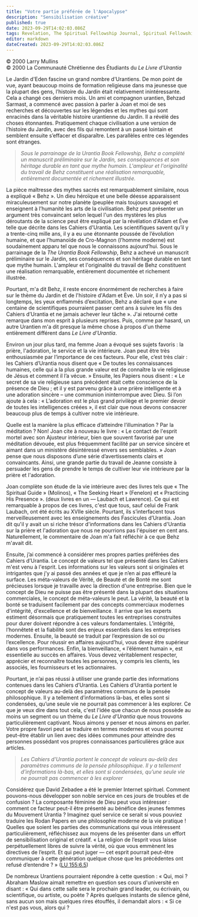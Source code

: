 ```yaml
---
title: "Votre partie préférée de l'Apocalypse"
description: "Sensibilisation créative"
published: true
date: 2023-09-29T14:02:03.086Z
tags: Revelation, The Spiritual Fellowship Journal, Spiritual Fellowship, article
editor: markdown
dateCreated: 2023-09-29T14:02:03.086Z
---
```


<p class="v-card v-sheet theme--light gray lighten-3 px-2">© 2000 Larry Mullins<br>© 2000 La Communauté Chrétienne des Étudiants du <i>Le Livre d'Urantia</i></p>


Le Jardin d'Eden fascine un grand nombre d'Urantiens. De mon point de vue, ayant beaucoup moins de formation religieuse dans ma jeunesse que la plupart des gens, l’histoire du Jardin était relativement inintéressante. Cela a changé ces derniers mois. Un ami et compagnon urantien, Behzad Sarmast, a commencé avec passion à parler à Joan et moi de ses recherches et découvertes sur les légendes et les mythes qui sont enracinés dans la véritable histoire urantienne du Jardin. Il a révélé des choses étonnantes. Pratiquement chaque civilisation a une version de l’histoire du Jardin, avec des fils qui remontent à un passé lointain et semblent ensuite s’effacer et disparaître. Les parallèles entre ces légendes sont étranges.

> _Sous le parrainage de la Urantia Book Fellowship, Behz a complété un manuscrit préliminaire sur le Jardin, ses conséquences et son héritage durable en tant que mythe humain. L'ampleur et l'originalité du travail de Behz constituent une réalisation remarquable, entièrement documentée et richement illustrée._

La pièce maîtresse des mythes sacrés est remarquablement similaire, nous a expliqué « Behz ». Un dieu héroïque et une belle déesse apparaissent miraculeusement sur notre planète (peuplée mais toujours sauvage) et enseignent à l’humanité les arts de la civilisation. Behz peut présenter un argument très convaincant selon lequel l'un des mystères les plus déroutants de la science peut être expliqué par la révélation d'Adam et Ève telle que décrite dans les Cahiers d'Urantia. Les scientifiques savent qu’il y a trente-cinq mille ans, il y a eu une étonnante poussée de l’évolution humaine, et que l’humanoïde de Cro-Magnon (l’homme moderne) est soudainement apparu tel que nous le connaissons aujourd’hui. Sous le parrainage de la _The Urantia Book Fellowship_, Behz a achevé un manuscrit préliminaire sur le Jardin, ses conséquences et son héritage durable en tant que mythe humain. L'ampleur et l'originalité du travail de Behz constituent une réalisation remarquable, entièrement documentée et richement illustrée.

Pourtant, m'a dit Behz, il reste encore énormément de recherches à faire sur le thème du Jardin et de l'histoire d'Adam et Ève. Un soir, il n’y a pas si longtemps, les yeux enflammés d’excitation, Behz a déclaré que « une centaine de scientifiques pourraient passer cent ans à suivre les fils des Cahiers d’Urantia et ne jamais achever leur tâche ». J'ai retourné cette remarque dans mon esprit à plusieurs reprises. Puis, comme par hasard, un autre Urantien m'a dit presque la même chose à propos d'un thème entièrement différent dans _Le Livre d'Urantia_.

Environ un jour plus tard, ma femme Joan a évoqué ses sujets favoris : la prière, l'adoration, le service et la vie intérieure. Joan peut être très enthousiasmée par l’importance de ces facteurs. Pour elle, c’est très clair : les Cahiers d’Urantia nous disent que « De toutes les connaissances humaines, celle qui a la plus grande valeur est de connaître la vie religieuse de Jésus et comment il l’a vécue. » Ensuite, les Papiers nous disent : « Le secret de sa vie religieuse sans précédent était cette conscience de la présence de Dieu ; et il y est parvenu grâce à une prière intelligente et à une adoration sincère – une communion ininterrompue avec Dieu. Si l’on ajoute à cela : « L’adoration est le plus grand privilège et le premier devoir de toutes les intelligences créées », il est clair que nous devons consacrer beaucoup plus de temps à cultiver notre vie intérieure.

Quelle est la manière la plus efficace d’atteindre l’illumination ? Par la méditation ? Non! Joan cite à nouveau le livre : « Le contact de l'esprit mortel avec son Ajusteur intérieur, bien que souvent favorisé par une méditation dévouée, est plus fréquemment facilité par un service sincère et aimant dans un ministère désintéressé envers ses semblables. » Joan pense que nous disposons d’une série d’avertissements clairs et convaincants. Ainsi, une grande partie du travail de Jeanne consiste à persuader les gens de prendre le temps de cultiver leur vie intérieure par la prière et l'adoration.

Joan complète son étude de la vie intérieure avec des livres tels que « The Spiritual Guide » (Molinos), « The Seeking Heart » (Fenelon) et « Practicing His Presence ». (deux livres en un — Laubach et Lawrence). Ce qui est remarquable à propos de ces livres, c'est que tous, sauf celui de Frank Laubach, ont été écrits au XVIIe siècle. Pourtant, ils s’interfacent tous merveilleusement avec les enseignements des Fascicules d’Urantia. Joan dit qu'il y avait un si riche trésor d'informations dans les Cahiers d'Urantia sur la prière et l'adoration que nous ne pourrions pas l'épuiser en cent ans. Naturellement, le commentaire de Joan m'a fait réfléchir à ce que Behz m'avait dit.

Ensuite, j’ai commencé à considérer mes propres parties préférées des Cahiers d’Urantia. Le concept de valeurs tel que présenté dans les Cahiers m'est venu à l'esprit. Les informations sur les valeurs sont si originales et intrigantes que j’y ai passé des années et que je n’en ai pas effleuré la surface. Les méta-valeurs de Vérité, de Beauté et de Bonté me sont précieuses lorsque je travaille avec la direction d'une entreprise. Bien que le concept de Dieu ne puisse pas être présenté dans la plupart des situations commerciales, le concept de méta-valeurs le peut. La vérité, la beauté et la bonté se traduisent facilement par des concepts commerciaux modernes d'intégrité, d'excellence et de bienveillance. Il arrive que les experts estiment désormais que pratiquement toutes les entreprises construites pour durer doivent répondre à ces valeurs fondamentales. L’intégrité, l’honnêteté et la fiabilité sont des enjeux essentiels dans les entreprises modernes. Ensuite, la beauté se traduit par l’expression de soi ou l’excellence. Pour réussir en affaires aujourd’hui, vous devez être supérieur dans vos performances. Enfin, la bienveillance, « l’élément humain », est essentielle au succès en affaires. Vous devez véritablement respecter, apprécier et reconnaître toutes les personnes, y compris les clients, les associés, les fournisseurs et les actionnaires.

Pourtant, je n’ai pas réussi à utiliser une grande partie des informations contenues dans les Cahiers d’Urantia. Les Cahiers d'Urantia portent le concept de valeurs au-delà des paramètres communs de la pensée philosophique. Il y a tellement d’informations là-bas, et elles sont si condensées, qu’une seule vie ne pourrait pas commencer à les explorer. Ce que je veux dire dans tout cela, c'est l'idée que chacun de nous possède au moins un segment ou un thème du _Le Livre d'Urantia_ que nous trouvons particulièrement captivant. Nous aimons y penser et nous aimons en parler. Votre propre favori peut se traduire en termes modernes et vous pourrez peut-être établir un lien avec des idées communes pour atteindre des personnes possédant vos propres connaissances particulières grâce aux articles.

> _Les Cahiers d'Urantia portent le concept de valeurs au-delà des paramètres communs de la pensée philosophique. Il y a tellement d’informations là-bas, et elles sont si condensées, qu’une seule vie ne pourrait pas commencer à les explorer_

Considérez que David Zebadee a été le premier Internet spirituel. Comment pouvons-nous développer son noble service en ces jours de troubles et de confusion ? La composante féminine de Dieu peut vous intéresser : comment ce facteur peut-il être présenté au bénéfice des jeunes femmes du Mouvement Urantia ? Imaginez quel service ce serait si vous pouviez traduire les Rodan Papers en une philosophie moderne de la vie pratique ! Quelles que soient les parties des communications qui vous intéressent particulièrement, réfléchissez aux moyens de les présenter dans un effort de sensibilisation original et créatif. « La religion de l’esprit vous laisse perpétuellement libres de suivre la vérité, où que vous emmènent les directives de l’esprit. Et qui peut juger — cet esprit pourrait peut-être communiquer à cette génération quelque chose que les précédentes ont refusé d’entendre ? » ([LU 155:6.5](/fr/The_Urantia_Book/155#p6_5))

De nombreux Urantiens pourraient répondre à cette question : « Qui, moi ? Abraham Maslow aimait remettre en question ses cours d'université en disant : « Qui dans cette salle sera le prochain grand leader, ou écrivain, ou scientifique, ou artiste, ou poète ? Après quelques instants de silence gêné, sans aucun son mais quelques rires étouffés, il demandait alors : « Si ce n'est pas vous, alors qui ?

